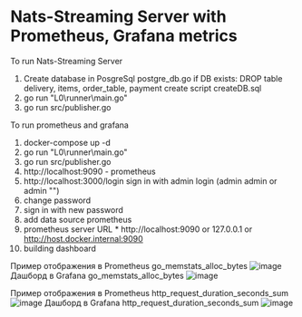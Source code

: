﻿# Nats-Streaming Server with Prometheus, Grafana metrics
To run Nats-Streaming Server
1. Create database in PosgreSql
postgre_db.go 
if DB exists: DROP table delivery, items, order_table, payment
create script createDB.sql
2. go run "L0\runner\main.go"
3. go run src/publisher.go

To run prometheus and grafana
1. docker-compose up -d
2. go run "L0\runner\main.go"
3. go run src/publisher.go
4. http://localhost:9090 - prometheus
5. http://localhost:3000/login sign in with admin login  (admin admin or admin "")
6. change password
7. sign in with new password
8. add data source prometheus
9. prometheus server URL * http://localhost:9090 or 127.0.0.1 or http://host.docker.internal:9090
10. building dashboard

Пример отображения в Prometheus go_memstats_alloc_bytes
 ![image](https://github.com/ernsterfickfacker/NatsStreamingServer_PrometheusGrafana/assets/93219479/c56355e9-d8d4-43ef-bbec-7d1cde55ae61)
Дашборд в Grafana go_memstats_alloc_bytes
![image](https://github.com/ernsterfickfacker/NatsStreamingServer_PrometheusGrafana/assets/93219479/880cbf14-eb8f-47c1-82b2-b181922d5787)

Пример отображения в Prometheus http_request_duration_seconds_sum 
![image](https://github.com/ernsterfickfacker/NatsStreamingServer_PrometheusGrafana/assets/93219479/e4c7d1f0-5529-47d2-a26f-591c72f946df)
Дашборд в Grafana http_request_duration_seconds_sum 
![image](https://github.com/ernsterfickfacker/NatsStreamingServer_PrometheusGrafana/assets/93219479/f3ce3950-1577-4b2e-aea8-00f01b4125e7)




